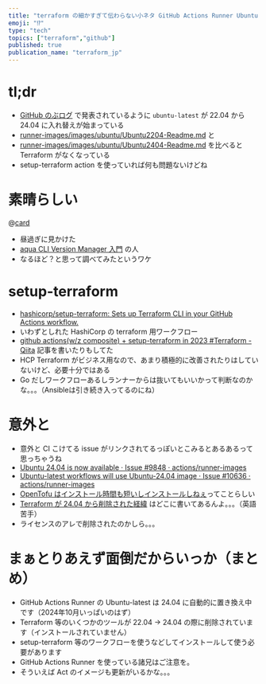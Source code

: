 ```yaml
---
title: "terraform の細かすぎて伝わらない小ネタ GitHub Actions Runner Ubuntu 24.04 には Terraform が入ってない"
emoji: "⁉"
type: "tech"
topics: ["terraform","github"]
published: true
publication_name: "terraform_jp"
---
```


# tl;dr

- [GitHub のぶログ](https://github.blog/changelog/2024-09-25-actions-new-images-and-ubuntu-latest-changes/) で発表されているように `ubuntu-latest` が 22.04 から 24.04 に入れ替えが始まっている
- [runner-images/images/ubuntu/Ubuntu2204-Readme.md](https://github.com/actions/runner-images/blob/main/images/ubuntu/Ubuntu2204-Readme.md) と
- [runner-images/images/ubuntu/Ubuntu2404-Readme.md](https://github.com/actions/runner-images/blob/main/images/ubuntu/Ubuntu2404-Readme.md) を比べると Terraform がなくなっている
- setup-terraform action を使っていれば何も問題ないけどね

# 素晴らしい

@[card](https://github.com/cloudposse/atmos/pull/718)

- 昼過ぎに見かけた
- [aqua CLI Version Manager 入門](https://zenn.dev/shunsuke_suzuki/books/aqua-handbook) の人
- なるほど？と思って調べてみたというワケ

# setup-terraform

- [hashicorp/setup-terraform: Sets up Terraform CLI in your GitHub Actions workflow.](https://github.com/hashicorp/setup-terraform)
- いわずとしれた HashiCorp の terraform 用ワークフロー
- [github actions(w/z composite) + setup-terraform in 2023 #Terraform - Qiita](https://qiita.com/raki/items/9a020c02759fede05157) 記事を書いたりもしてた
- HCP Terraform がビジネス用なので、あまり積極的に改善されたりはしていないけど、必要十分ではある
- Go だしワークフローあるしランナーからは抜いてもいいかって判断なのかな。。。（Ansibleは引き続き入ってるのにね）

# 意外と

- 意外と CI こけてる issue がリンクされてるっぽいとこみるとあるあるって思っちゃうね
- [Ubuntu 24.04 is now available · Issue #9848 · actions/runner-images](https://github.com/actions/runner-images/issues/9848)
- [Ubuntu-latest workflows will use Ubuntu-24.04 image · Issue #10636 · actions/runner-images](https://github.com/actions/runner-images/issues/10636)
- [OpenTofu はインストール時間も短いしインストールしねぇ](https://github.com/actions/runner-images/issues/9507#issuecomment-1996998465)ってことらしい
- [Terraform が 24.04 から削除された経緯](https://github.com/actions/runner-images/issues/10764#issuecomment-2406251518) はどこに書いてあるんよ。。。（英語苦手）
- ライセンスのアレで削除されたのかしら。。。

# まぁとりあえず面倒だからいっか（まとめ）

- GitHub Actions Runner の Ubuntu-latest は 24.04 に自動的に置き換え中です（2024年10月いっぱいのはず）
- Terraform 等のいくつかのツールが 22.04 -> 24.04 の際に削除されています（インストールされていません）
- setup-terraform 等のワークフローを使うなどしてインストールして使う必要があります
- GitHub Actions Runner を使っている諸兄はご注意を。
- そういえば Act のイメージも更新がいるかな。。。
